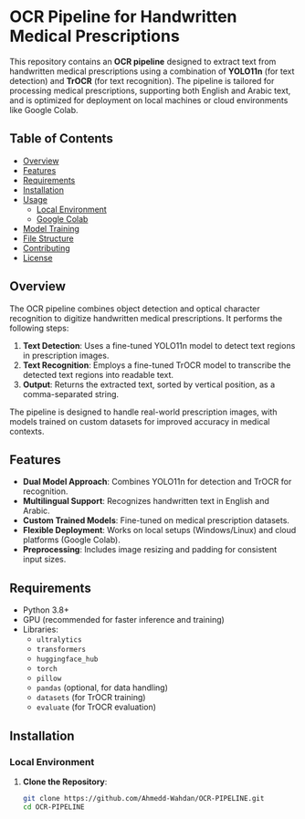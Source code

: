 # OCR Pipeline for Handwritten Medical Prescriptions

This repository contains an **OCR pipeline** designed to extract text from handwritten medical prescriptions using a combination of **YOLO11n** (for text detection) and **TrOCR** (for text recognition). The pipeline is tailored for processing medical prescriptions, supporting both English and Arabic text, and is optimized for deployment on local machines or cloud environments like Google Colab.

## Table of Contents
- [Overview](#overview)
- [Features](#features)
- [Requirements](#requirements)
- [Installation](#installation)
- [Usage](#usage)
  - [Local Environment](#local-environment)
  - [Google Colab](#google-colab)
- [Model Training](#model-training)
- [File Structure](#file-structure)
- [Contributing](#contributing)
- [License](#license)

## Overview
The OCR pipeline combines object detection and optical character recognition to digitize handwritten medical prescriptions. It performs the following steps:
1. **Text Detection**: Uses a fine-tuned YOLO11n model to detect text regions in prescription images.
2. **Text Recognition**: Employs a fine-tuned TrOCR model to transcribe the detected text regions into readable text.
3. **Output**: Returns the extracted text, sorted by vertical position, as a comma-separated string.

The pipeline is designed to handle real-world prescription images, with models trained on custom datasets for improved accuracy in medical contexts.

## Features
- **Dual Model Approach**: Combines YOLO11n for detection and TrOCR for recognition.
- **Multilingual Support**: Recognizes handwritten text in English and Arabic.
- **Custom Trained Models**: Fine-tuned on medical prescription datasets.
- **Flexible Deployment**: Works on local setups (Windows/Linux) and cloud platforms (Google Colab).
- **Preprocessing**: Includes image resizing and padding for consistent input sizes.

## Requirements
- Python 3.8+
- GPU (recommended for faster inference and training)
- Libraries:
  - `ultralytics`
  - `transformers`
  - `huggingface_hub`
  - `torch`
  - `pillow`
  - `pandas` (optional, for data handling)
  - `datasets` (for TrOCR training)
  - `evaluate` (for TrOCR evaluation)

## Installation

### Local Environment
1. **Clone the Repository**:
   ```bash
   git clone https://github.com/Ahmedd-Wahdan/OCR-PIPELINE.git
   cd OCR-PIPELINE
